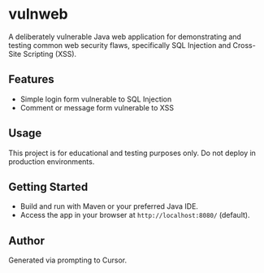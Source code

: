 # vulnweb

A deliberately vulnerable Java web application for demonstrating and testing common web security flaws, specifically SQL Injection and Cross-Site Scripting (XSS).

## Features
- Simple login form vulnerable to SQL Injection
- Comment or message form vulnerable to XSS

## Usage
This project is for educational and testing purposes only. Do not deploy in production environments.

## Getting Started
- Build and run with Maven or your preferred Java IDE.
- Access the app in your browser at `http://localhost:8080/` (default).

## Author
Generated via prompting to Cursor. 